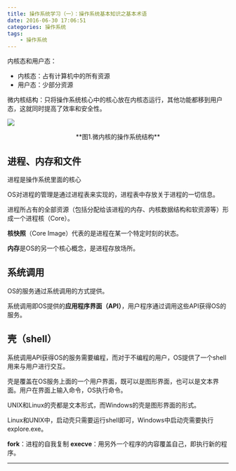 ```yaml
---
title: 操作系统学习（一）：操作系统基本知识之基本术语
date: 2016-06-30 17:06:51
categories: 操作系统
tags:
	- 操作系统
---
```



内核态和用户态：

- 内核态：占有计算机中的所有资源
- 用户态：少部分资源

微内核结构：只将操作系统核心中的核心放在内核态运行，其他功能都移到用户态，这就同时提高了效率和安全性。

![](https://ituku.tk/di/QOMG2/-1.png)

<center>**图1.微内核的操作系统结构**</center>

<!-- more -->

## 进程、内存和文件

进程是操作系统里面的核心

OS对进程的管理是通过进程表来实现的，进程表中存放关于进程的一切信息。

进程所占有的全部资源（包括分配给该进程的内存、内核数据结构和软资源等）形成一个进程核（Core）。

**核快照**（Core Image）代表的是进程在某一个特定时刻的状态。

**内存**是OS的另一个核心概念，是进程存放场所。

## 系统调用

OS的服务通过系统调用的方式提供。

系统调用即OS提供的**应用程序界面（API）**，用户程序通过调用这些API获得OS的服务。

## 壳（shell）

系统调用API获得OS的服务需要编程，而对于不编程的用户，OS提供了一个shell用来与用户进行交互。

壳是覆盖在OS服务上面的一个用户界面，既可以是图形界面，也可以是文本界面。用户在界面上输入命令，OS执行命令。

UNIX和Linux的壳都是文本形式，而Windows的壳是图形界面的形式。

Linux和UNIX中，启动壳只需要运行shell即可，Windows中启动壳需要执行explore.exe。

**fork**：进程的自我复制
**execve**：用另外一个程序的内容覆盖自己，即执行新的程序。

---
